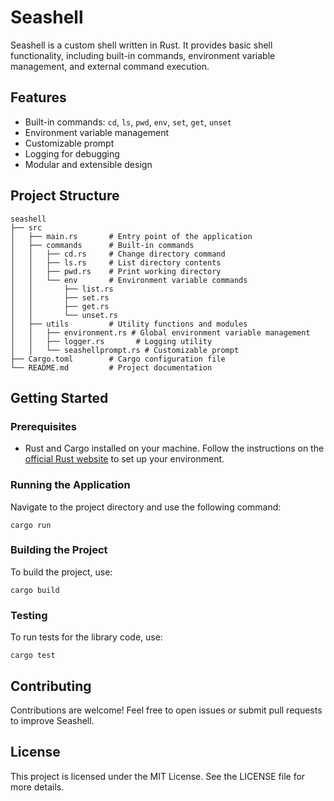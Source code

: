 # Seashell

Seashell is a custom shell written in Rust. It provides basic shell functionality, including built-in commands, environment variable management, and external command execution.

## Features
- Built-in commands: `cd`, `ls`, `pwd`, `env`, `set`, `get`, `unset`
- Environment variable management
- Customizable prompt
- Logging for debugging
- Modular and extensible design

## Project Structure
```
seashell
├── src
│   ├── main.rs       # Entry point of the application
│   ├── commands      # Built-in commands
│   │   ├── cd.rs     # Change directory command
│   │   ├── ls.rs     # List directory contents
│   │   ├── pwd.rs    # Print working directory
│   │   └── env       # Environment variable commands
│   │       ├── list.rs
│   │       ├── set.rs
│   │       ├── get.rs
│   │       └── unset.rs
│   ├── utils         # Utility functions and modules
│   │   ├── environment.rs # Global environment variable management
│   │   ├── logger.rs       # Logging utility
│   │   └── seashellprompt.rs # Customizable prompt
├── Cargo.toml        # Cargo configuration file
└── README.md         # Project documentation
```

## Getting Started

### Prerequisites
- Rust and Cargo installed on your machine. Follow the instructions on the [official Rust website](https://www.rust-lang.org/) to set up your environment.

### Running the Application
Navigate to the project directory and use the following command:
```
cargo run
```

### Building the Project
To build the project, use:
```
cargo build
```

### Testing
To run tests for the library code, use:
```
cargo test
```

## Contributing
Contributions are welcome! Feel free to open issues or submit pull requests to improve Seashell.

## License
This project is licensed under the MIT License. See the LICENSE file for more details.